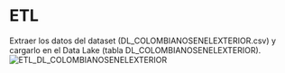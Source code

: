 # ETL
Extraer los datos del dataset (DL_COLOMBIANOSENELEXTERIOR.csv) y cargarlo en el Data Lake (tabla DL_COLOMBIANOSENELEXTERIOR).
![ETL_DL_COLOMBIANOSENELEXTERIOR](https://github.com/user-attachments/assets/b5e4c2dd-fafc-4c80-b793-b1f0b913bf15)
